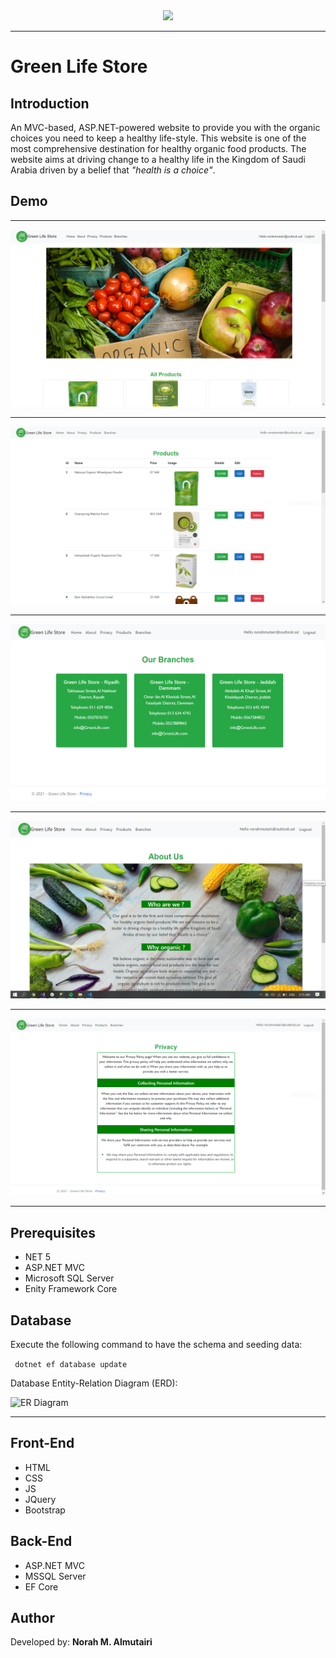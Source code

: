<div align="center">
<img  src="https://i.ibb.co/SV2BSn5/tuwaiq.png" />
</div>

----

# Green Life Store 

## Introduction

An MVC-based, ASP.NET-powered website to provide you with the organic choices you need to keep a healthy life-style. This website is one of the most comprehensive destination for healthy organic food products. The website aims at driving change to a healthy life in the Kingdom of Saudi Arabia driven by a belief that _"health is a choice"_.

## Demo  
 
 ---

 ![Demo 1](https://raw.githubusercontent.com/NorahMAlmutairi/Project04_Auth_CRUD_ASP.NET/main/demo-1.PNG)
 
 ---
 

 ![Demo 2](https://raw.githubusercontent.com/NorahMAlmutairi/Project04_Auth_CRUD_ASP.NET/main/demo-2.PNG)
 
 ---
 

 ![Demo 3](https://raw.githubusercontent.com/NorahMAlmutairi/Project04_Auth_CRUD_ASP.NET/main/demo-3.PNG)
 
 ---
 

 ![Demo 4](https://raw.githubusercontent.com/NorahMAlmutairi/Project04_Auth_CRUD_ASP.NET/main/demo-4.PNG)
 
 ---
 
 ![Demo 5](https://raw.githubusercontent.com/NorahMAlmutairi/Project04_Auth_CRUD_ASP.NET/main/demo-5.PNG)
 
 ---


## Prerequisites
- NET 5 
- ASP.NET MVC
- Microsoft SQL Server 
- Enity Framework Core

## Database

Execute the following command to have the schema and seeding data:

``` dotnet ef database update```

Database Entity-Relation Diagram (ERD):
 
 ![ER Diagram](https://raw.githubusercontent.com/NorahMAlmutairi/Project04_Auth_CRUD_ASP.NET/main/ER%20Diagram.PNG)
 
 ---


## Front-End  
 - HTML
 - CSS
 - JS
 - JQuery
 - Bootstrap 

## Back-End 
 - ASP.NET MVC
 - MSSQL Server
 - EF Core


## Author
Developed by: **Norah M. Almutairi**
